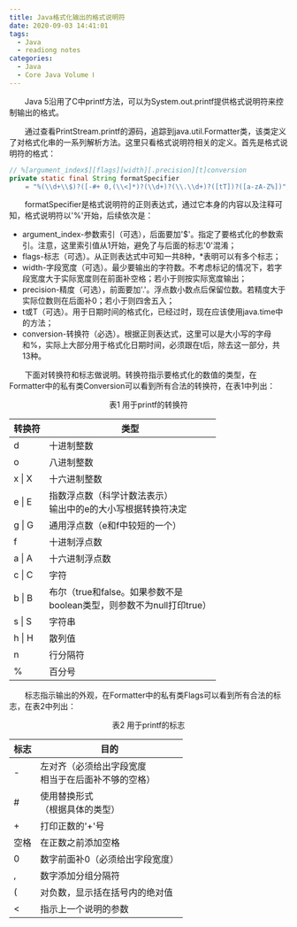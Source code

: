 ```yaml
---
title: Java格式化输出的格式说明符
date: 2020-09-03 14:41:01
tags:
  - Java
  - readiong notes
categories:
  - Java
  - Core Java Volume Ⅰ
---
```


&emsp;&emsp;Java 5沿用了C中printf方法，可以为System.out.printf提供格式说明符来控制输出的格式。

&emsp;&emsp;通过查看PrintStream.printf的源码，追踪到java.util.Formatter类，该类定义了对格式化串的一系列解析方法。这里只看格式说明符相关的定义。首先是格式说明符的格式：

```java
// %[argument_index$][flags][width][.precision][t]conversion
private static final String formatSpecifier
    = "%(\\d+\\$)?([-#+ 0,(\\<]*)?(\\d+)?(\\.\\d+)?([tT])?([a-zA-Z%])";
```

&emsp;&emsp;formatSpecifier是格式说明符的正则表达式，通过它本身的内容以及注释可知，格式说明符以'%'开始，后续依次是：

- argument_index-参数索引（可选），后面要加'$'。指定了要格式化的参数索引。注意，这里索引值从1开始，避免了与后面的标志'0'混淆；
- flags-标志（可选）。从正则表达式中可知一共8种，*表明可以有多个标志；
- width-字段宽度（可选）。最少要输出的字符数。不考虑标记的情况下，若字段宽度大于实际宽度则在前面补空格；若小于则按实际宽度输出；
- precision-精度（可选），前面要加'.'。浮点数小数点后保留位数。若精度大于实际位数则在后面补0；若小于则四舍五入；
- t或T（可选）。用于日期时间的格式化，已经过时，现在应该使用java.time中的方法；
- conversion-转换符（必选）。根据正则表达式，这里可以是大小写的字母和%，实际上大部分用于格式化日期时间，必须跟在t后，除去这一部分，共13种。

&emsp;&emsp;下面对转换符和标志做说明。转换符指示要格式化的数值的类型，在Formatter中的私有类Conversion可以看到所有合法的转换符，在表1中列出：

<center>表1 用于printf的转换符</center>

| 转换符 | 类型                                                         |
| :----- | ------------------------------------------------------------ |
| d      | 十进制整数                                                   |
| o      | 八进制整数                                                   |
| x \| X | 十六进制整数                                                 |
| e \| E | 指数浮点数（科学计数法表示）<br />输出中的e的大小写根据转换符决定 |
| g \| G | 通用浮点数（e和f中较短的一个）                               |
| f      | 十进制浮点数                                                 |
| a \| A | 十六进制浮点数                                               |
| c \| C | 字符                                                         |
| b \| B | 布尔（true和false。如果参数不是<br />boolean类型，则参数不为null打印true） |
| s \| S | 字符串                                                       |
| h \| H | 散列值                                                       |
| n      | 行分隔符                                                     |
| %      | 百分号                                                       |

&emsp;&emsp;标志指示输出的外观，在Formatter中的私有类Flags可以看到所有合法的标志，在表2中列出：

<center>表2 用于printf的标志</center>

| 标志 | 目的                                                     |
| ---- | -------------------------------------------------------- |
| -    | 左对齐（必须给出字段宽度<br />相当于在后面补不够的空格） |
| #    | 使用替换形式<br />（根据具体的类型）                     |
| +    | 打印正数的'+'号                                          |
| 空格 | 在正数之前添加空格                                       |
| 0    | 数字前面补0（必须给出字段宽度）                          |
| ,    | 数字添加分组分隔符                                       |
| (    | 对负数，显示括在括号内的绝对值                           |
| <    | 指示上一个说明的参数                                     |

